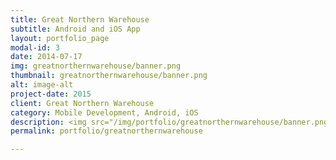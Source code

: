 ```yaml
---
title: Great Northern Warehouse
subtitle: Android and iOS App
layout: portfolio_page
modal-id: 3
date: 2014-07-17
img: greatnorthernwarehouse/banner.png
thumbnail: greatnorthernwarehouse/banner.png
alt: image-alt
project-date: 2015
client: Great Northern Warehouse
category: Mobile Development, Android, iOS
description: <img src="/img/portfolio/greatnorthernwarehouse/banner.png" class="" style="border:0px;margin:10px;width:300px;"><br/><p>Enhance your visit to the Great Northern in Manchester with this official mobile app. Find out the latest offers and events before anyone else, view the AMC film times, see a list of all stores and use our interactive map to find out exactly where to go.</p><br/><p><a href="https://play.google.com/store/apps/details?id=com.thegreatnorthern.android"><img alt="Get it on Google Play" src="https://play.google.com/intl/en_us/badges/images/apps/en-play-badge.png" width="200" /></a><a href="https://itunes.apple.com/gb/app/great-northern-warehouse/id994737509?mt=8"><img src="/img/app_store_download.svg" width="200" /></a></p><br/><img src="/img/portfolio/greatnorthernwarehouse/screenshot-1.png" class="" style="border:0px;margin:10px;width:300px;"><img src="/img/portfolio/greatnorthernwarehouse/screenshot-2.png" class="" style="border:0px;margin:10px;width:300px;"><img src="/img/portfolio/greatnorthernwarehouse/screenshot-3.png" class=""style="border:0px;margin:10px;width:300px;">
permalink: portfolio/greatnorthernwarehouse

---
```


